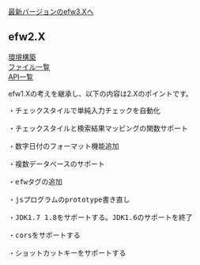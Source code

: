 <a href="https://github.com/efwGrp/efw3.X">最新バージョンのefw3.Xへ</a>
<H2>efw2.X</H2>
<a href="help/日本語/step_by_step.md">環境構築</a><br>
<a href="help/日本語/file_list.md">ファイル一覧</a><br>
<a href="help/日本語/api_list.md">API一覧</a><br>

efw1.Xの考えを継承し、以下の内容は2.Xのポイントです。
<pre>
・チェックスタイルで単純入力チェックを自動化<br>
・チェックスタイルと検索結果マッピングの関数サポート<br>
・数字日付のフォーマット機能追加<br>
・複数データベースのサポート<br>
・efwタグの追加<br>
・jsプログラムのprototype書き直し<br>
・JDK1.7 1.8をサポートする。JDK1.6のサポートを終了<br>
・corsをサポートする<br>
・ショットカットキーをサポートする<br>
</pre>
